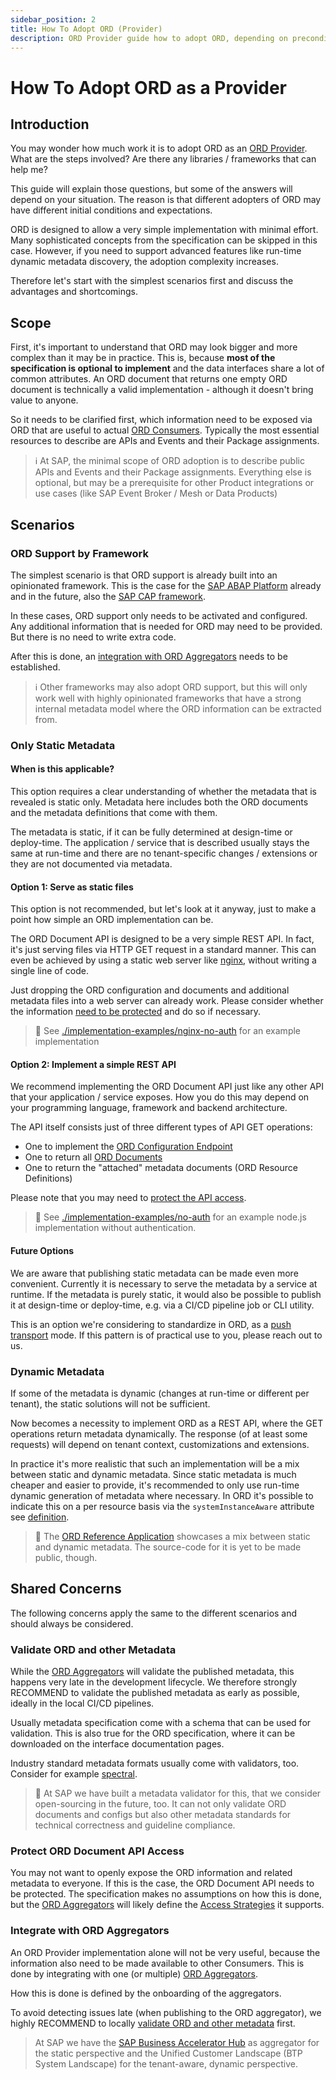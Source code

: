 ```yaml
---
sidebar_position: 2
title: How To Adopt ORD (Provider)
description: ORD Provider guide how to adopt ORD, depending on preconditions and requirements.
---
```


# How To Adopt ORD as a Provider

## Introduction

You may wonder how much work it is to adopt ORD as an [ORD Provider](../../spec-v1/index.md#ord-provider).
What are the steps involved? Are there any libraries / frameworks that can help me?

This guide will explain those questions, but some of the answers will depend on your situation.
The reason is that different adopters of ORD may have different initial conditions and expectations.

ORD is designed to allow a very simple implementation with minimal effort. Many sophisticated concepts from the specification can be skipped in this case. However, if you need to support advanced features like run-time dynamic metadata discovery, the adoption complexity increases.

Therefore let's start with the simplest scenarios first and discuss the advantages and shortcomings.

## Scope

First, it's important to understand that ORD may look bigger and more complex than it may be in practice.
This is, because **most of the specification is optional to implement** and the data interfaces share a lot of common attributes.
An ORD document that returns one empty ORD document is technically a valid implementation - although it doesn't bring value to anyone.

So it needs to be clarified first, which information need to be exposed via ORD that are useful to actual [ORD Consumers](../../spec-v1/index.md#ord-consumer). Typically the most essential resources to describe are APIs and Events and their Package assignments.

> ℹ At SAP, the minimal scope of ORD adoption is to describe public APIs and Events and their Package assignments.
> Everything else is optional, but may be a prerequisite for other Product integrations or use cases (like SAP Event Broker / Mesh or Data Products)

## Scenarios

### ORD Support by Framework

The simplest scenario is that ORD support is already built into an opinionated framework.
This is the case for the [SAP ABAP Platform](https://developers.sap.com/topics/abap-platform.platform.html) already and in the future, also the [SAP CAP framework](https://cap.cloud.sap/docs/about/).

In these cases, ORD support only needs to be activated and configured. Any additional information that is needed for ORD may need to be provided. But there is no need to write extra code.

After this is done, an [integration with ORD Aggregators](#integrate-with-ord-aggregators) needs to be established.

> ℹ Other frameworks may also adopt ORD support, but this will only work well with highly opinionated frameworks that have a strong internal metadata model where the ORD information can be extracted from.

### Only Static Metadata

#### When is this applicable?

This option requires a clear understanding of whether the metadata that is revealed is static only.
Metadata here includes both the ORD documents and the metadata definitions that come with them.

The metadata is static, if it can be fully determined at design-time or deploy-time.
The application / service that is described usually stays the same at run-time and there are no tenant-specific changes / extensions or they are not documented via metadata.

#### Option 1: Serve as static files

This option is not recommended, but let's look at it anyway, just to make a point how simple an ORD implementation can be.

The ORD Document API is designed to be a very simple REST API.
In fact, it's just serving files via HTTP GET request in a standard manner.
This can even be achieved by using a static web server like [nginx](https://www.nginx.com/), without writing a single line of code.

Just dropping the ORD configuration and documents and additional metadata files into a web server can already work.
Please consider whether the information [need to be protected](#protect-ord-document-api-access) and do so if necessary.

> 🔗 See [./implementation-examples/nginx-no-auth](https://github.com/open-resource-discovery/specification/tree/main/implementation-examples/nginx-no-auth) for an example implementation

#### Option 2: Implement a simple REST API

We recommend implementing the ORD Document API just like any other API that your application / service exposes.
How you do this may depend on your programming language, framework and backend architecture.

The API itself consists just of three different types of API GET operations:

- One to implement the [ORD Configuration Endpoint](../../spec-v1/index.md#ord-configuration-endpoint)
- One to return all [ORD Documents](../../spec-v1/index.md#ord-document)
- One to return the "attached" metadata documents (ORD Resource Definitions)

Please note that you may need to [protect the API access](#protect-ord-document-api-access).

> 🔗 See [./implementation-examples/no-auth](https://github.com/open-resource-discovery/specification/tree/main/implementation-examples/no-auth) for an example node.js implementation without authentication.

#### Future Options

We are aware that publishing static metadata can be made even more convenient.
Currently it is necessary to serve the metadata by a service at runtime.
If the metadata is purely static, it would also be possible to publish it at design-time or deploy-time, e.g. via a CI/CD pipeline job or CLI utility.

This is an option we're considering to standardize in ORD, as a [push transport](../../spec-v1/index.md#push-transport) mode. If this pattern is of practical use to you, please reach out to us.

### Dynamic Metadata

If some of the metadata is dynamic (changes at run-time or different per tenant), the static solutions will not be sufficient.

Now becomes a necessity to implement ORD as a REST API, where the GET operations return metadata dynamically.
The response (of at least some requests) will depend on tenant context, customizations and extensions.

In practice it's more realistic that such an implementation will be a mix between static and dynamic metadata.
Since static metadata is much cheaper and easier to provide, it's recommended to only use run-time dynamic generation of metadata where necessary. In ORD it's possible to indicate this on a per resource basis via the `systemInstanceAware` attribute see [definition](../../spec-v1/index.md#def-system-instance-aware).

> 🚧 The [ORD Reference Application](https://ord-reference-application.cfapps.sap.hana.ondemand.com/) showcases a mix between static and dynamic metadata. The source-code for it is yet to be made public, though.

## Shared Concerns

The following concerns apply the same to the different scenarios and should always be considered.

### Validate ORD and other Metadata

While the [ORD Aggregators](../../spec-v1/index.md#ord-aggregator) will validate the published metadata, this happens very late in the development lifecycle.
We therefore strongly RECOMMEND to validate the published metadata as early as possible, ideally in the local CI/CD pipelines.

Usually metadata specification come with a schema that can be used for validation. This is also true for the ORD specification, where it can be downloaded on the interface documentation pages.

Industry standard metadata formats usually come with validators, too. Consider for example [spectral](https://stoplight.io/open-source/spectral).

> 🚧 At SAP we have built a metadata validator for this, that we consider open-sourcing in the future, too.
> It can not only validate ORD documents and configs but also other metadata standards for technical correctness and guideline compliance.

### Protect ORD Document API Access

You may not want to openly expose the ORD information and related metadata to everyone.
If this is the case, the ORD Document API needs to be protected.
The specification makes no assumptions on how this is done, but the [ORD Aggregators](../../spec-v1/index.md#ord-aggregator) will likely define the [Access Strategies](../../spec-extensions/access-strategies/) it supports.

### Integrate with ORD Aggregators

An ORD Provider implementation alone will not be very useful, because the information also need to be made available to other Consumers. This is done by integrating with one (or multiple) [ORD Aggregators](../../spec-v1/index.md#ord-aggregator).

How this is done is defined by the onboarding of the aggregators.

To avoid detecting issues late (when publishing to the ORD aggregator), we highly RECOMMEND to locally [validate ORD and other metadata](#validate-ord-and-other-metadata) first.

> At SAP we have the [SAP Business Accelerator Hub](https://api.sap.com/) as aggregator for the static perspective and the Unified Customer Landscape (BTP System Landscape) for the tenant-aware, dynamic perspective.

